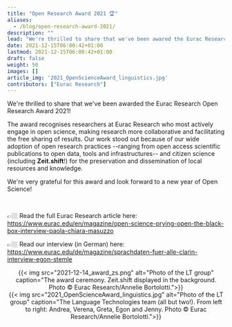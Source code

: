```yaml
---
title: "Open Research Award 2021 🏆"
aliases:
  - /blog/open-research-award-2021/
description: ""
lead: "We're thrilled to share that we've been awared the Eurac Research Open Research Award 2021!"
date: 2021-12-15T06:00:42+01:00
lastmod: 2021-12-15T06:00:42+01:00
draft: false
weight: 50
images: []
article_img: '2021_OpenScienceAward_linguistics.jpg'
contributors: ["Eurac Research"]
---
```


We're thrilled to share that we've been awarded the Eurac Research Open Research Award 2021!

The award recognises researchers at Eurac Research who most actively engage in open science, making research more collaborative and facilitating the free sharing of results. Our work stood out because of our wide adoption of open research practices --ranging from open access scientific publications to open data, tools and infrastructures-- and citizen science (including <strong>Zeit.shift</strong>!) for the preservation and dissemination of local resources and knowledge.


We're very grateful for this award and look forward to a new year of Open Science!

<br />

👉🏼 Read the full Eurac Research article here: <a href="https://www.eurac.edu/en/magazine/open-science-prying-open-the-black-box-interview-paola-chiara-masuzzo" target="_blank" title="Opens in new tab">https://www.eurac.edu/en/magazine/open-science-prying-open-the-black-box-interview-paola-chiara-masuzzo</a>

👉🏼 Read our interview (in German) here: <a href="https://www.eurac.edu/de/magazine/sprachdaten-fuer-alle-clarin-interview-egon-stemle" target="_blank" title="Opens in new tab">https://www.eurac.edu/de/magazine/sprachdaten-fuer-alle-clarin-interview-egon-stemle</a>


<center>
  {{< img src="2021-12-14_award_zs.png" alt="Photo of the LT group" caption="The award ceremony. Zeit.shift displayed in the background.<br />Photo © Eurac Research/Annelie Bortolotti.">}}
</center>

<center>
  {{< img src="2021_OpenScienceAward_linguistics.jpg" alt="Photo of the LT group" caption="The Language Technologies team (all but two!). From left to right: Andrea, Verena, Greta, Egon and Jenny. Photo © Eurac Research/Annelie Bortolotti.">}}
</center>
